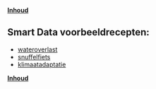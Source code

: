 **[Inhoud](ToC.md)**

## Smart Data voorbeeldrecepten: 

+ [wateroverlast](vb-wateroverlast.md) 
+ [snuffelfiets](vb-snuffelfiets.md) 
+ [klimaatadaptatie](vb-klimaatadaptatie.md)

**[Inhoud](ToC.md)**
